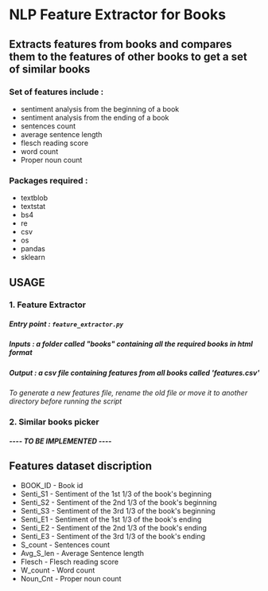 # NLP Feature Extractor for Books

## Extracts features from books and compares them to the features of other books to get a set of similar books

### Set of features include :
* sentiment analysis from the beginning of a book
* sentiment analysis from the ending of a book 
* sentences count
* average sentence length
* flesch reading score
* word count
* Proper noun count

### Packages required :
* textblob
* textstat
* bs4
* re 
* csv
* os
* pandas
* sklearn

## USAGE

### 1. Feature Extractor
##### Entry point : `feature_extractor.py`
##### Inputs : a folder called "books" containing all the required books in html format
##### Output : a csv file containing features from all books called 'features.csv'

*To generate a new features file, rename the old file or move it to another directory before running the script*

### 2. Similar books picker 

##### ---- TO BE IMPLEMENTED ---- 


## Features dataset discription

* BOOK_ID   - Book id
* Senti_S1  - Sentiment of the 1st 1/3 of the book's beginning
* Senti_S2  - Sentiment of the 2nd 1/3 of the book's beginning
* Senti_S3  - Sentiment of the 3rd 1/3 of the book's beginning
* Senti_E1  - Sentiment of the 1st 1/3 of the book's ending
* Senti_E2  - Sentiment of the 2nd 1/3 of the book's ending
* Senti_E3  - Sentiment of the 3rd 1/3 of the book's ending
* S_count   - Sentences count
* Avg_S_len - Average Sentence length
* Flesch    - Flesch reading score
* W_count   - Word count
* Noun_Cnt  - Proper noun count
